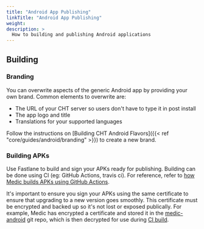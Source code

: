 ```yaml
---
title: "Android App Publishing"
linkTitle: "Android App Publishing"
weight: 
description: >
  How to building and publishing Android applications
---
```


## Building

### Branding

You can overwrite aspects of the generic Android app by providing your own brand. Common elements to overwrite are:

- The URL of your CHT server so users don't have to type it in post install
- The app logo and title
- Translations for your supported languages

Follow the instructions on [Building CHT Android Flavors]({{< ref "core/guides/android/branding" >}}) to create a new brand.

### Building APKs

Use Fastlane to build and sign your APKs ready for publishing. Building can be done using CI (eg: GitHub Actions, travis ci). For reference, refer to [how Medic builds APKs using GitHub Actions](https://github.com/medic/medic-android/blob/master/.github/workflows/publish.yml).

It's important to ensure you sign your APKs using the same certificate to ensure that upgrading to a new version goes smoothly. This certificate must be encrypted and backed up so it's not lost or exposed publically. For example, Medic has encrypted a certificate and stored it in the [medic-android](https://github.com/medic/medic-android/blob/master/secrets.tar.gz.enc) git repo, which is then decrypted for use during [CI build](https://github.com/medic/medic-android/blob/master/.github/workflows/publish.yml).
